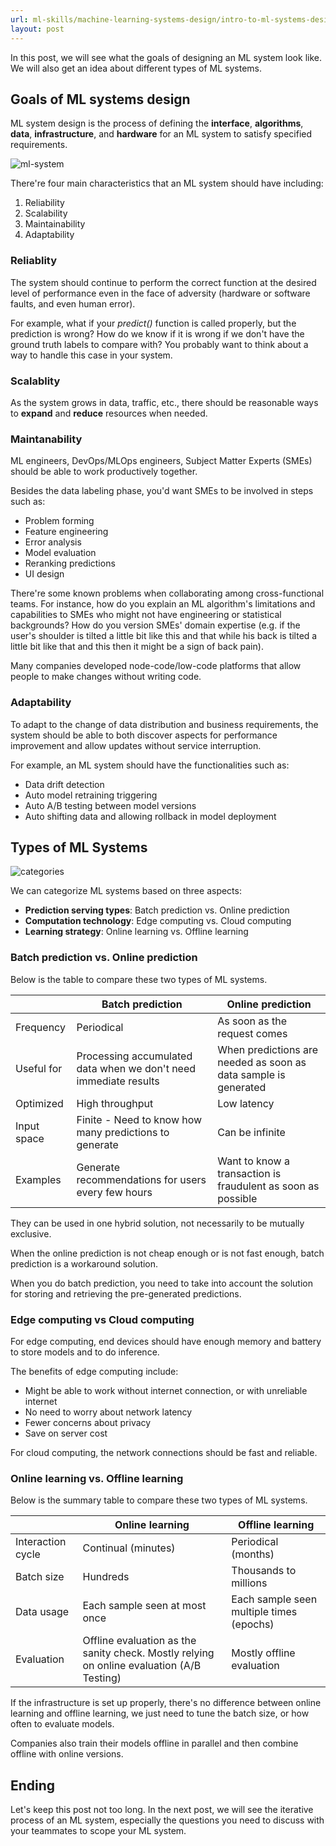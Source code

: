 ```yaml
---
url: ml-skills/machine-learning-systems-design/intro-to-ml-systems-design-part-1
layout: post
---
```


In this post, we will see what the goals of designing an ML system look like. We will also get an idea about different types of ML systems.

## Goals of ML systems design

ML system design is the process of defining the **interface**, **algorithms**, **data**, **infrastructure**, and **hardware** for an ML system to satisfy specified requirements.

![ml-system][ml-system]

There're four main characteristics that an ML system should have including:

1. Reliability
1. Scalability
1. Maintainability
1. Adaptability

### Reliablity

The system should continue to perform the correct function at the desired level of performance even in the face of adversity (hardware or software faults, and even human error).

For example, what if your _predict()_ function is called properly, but the prediction is wrong? How do we know if it is wrong if we don't have the ground truth labels to compare with? You probably want to think about a way to handle this case in your system.

### Scalablity

As the system grows in data, traffic, etc., there should be reasonable ways to **expand** and **reduce** resources when needed.

### Maintanability

ML engineers, DevOps/MLOps engineers, Subject Matter Experts (SMEs) should be able to work productively together.

Besides the data labeling phase, you'd want SMEs to be involved in steps such as:

- Problem forming
- Feature engineering
- Error analysis
- Model evaluation
- Reranking predictions
- UI design

There're some known problems when collaborating among cross-functional teams. For instance, how do you explain an ML algorithm's limitations and capabilities to SMEs who might not have engineering or statistical backgrounds? How do you version SMEs' domain expertise (e.g. if the user's shoulder is tilted a little bit like this and that while his back is tilted a little bit like that and this then it might be a sign of back pain).

Many companies developed node-code/low-code platforms that allow people to make changes without writing code.

### Adaptability

To adapt to the change of data distribution and business requirements, the system should be able to both discover aspects for performance improvement and allow updates without service interruption.

For example, an ML system should have the functionalities such as:

- Data drift detection
- Auto model retraining triggering
- Auto A/B testing between model versions
- Auto shifting data and allowing rollback in model deployment

## Types of ML Systems

![categories][categories]

We can categorize ML systems based on three aspects:

- **Prediction serving types**: Batch prediction vs. Online prediction
- **Computation technology**: Edge computing vs. Cloud computing
- **Learning strategy**: Online learning vs. Offline learning

### Batch prediction vs. Online prediction

Below is the table to compare these two types of ML systems.

|             | Batch prediction                                                 | Online prediction                                               |
| ----------- | ---------------------------------------------------------------- | --------------------------------------------------------------- |
| Frequency   | Periodical                                                       | As soon as the request comes                                    |
| Useful for  | Processing accumulated data when we don't need immediate results | When predictions are needed as soon as data sample is generated |
| Optimized   | High throughput                                                  | Low latency                                                     |
| Input space | Finite - Need to know how many predictions to generate           | Can be infinite                                                 |
| Examples    | Generate recommendations for users every few hours               | Want to know a transaction is fraudulent as soon as possible    |

They can be used in one hybrid solution, not necessarily to be mutually exclusive.

When the online prediction is not cheap enough or is not fast enough, batch prediction is a workaround solution.

When you do batch prediction, you need to take into account the solution for storing and retrieving the pre-generated predictions.

### Edge computing vs Cloud computing

For edge computing, end devices should have enough memory and battery to store models and to do inference.

The benefits of edge computing include:

- Might be able to work without internet connection, or with unreliable internet
- No need to worry about network latency
- Fewer concerns about privacy
- Save on server cost

For cloud computing, the network connections should be fast and reliable.

### Online learning vs. Offline learning

Below is the summary table to compare these two types of ML systems.

|                   | Online learning                                                                           | Offline learning                         |
| ----------------- | ----------------------------------------------------------------------------------------- | ---------------------------------------- |
| Interaction cycle | Continual (minutes)                                                                       | Periodical (months)                      |
| Batch size        | Hundreds                                                                                  | Thousands to millions                    |
| Data usage        | Each sample seen at most once                                                             | Each sample seen multiple times (epochs) |
| Evaluation        | Offline evaluation as the sanity check. Mostly relying on online evaluation (A/B Testing) | Mostly offline evaluation                |

If the infrastructure is set up properly, there's no difference between online learning and offline learning, we just need to tune the batch size, or how often to evaluate models.

Companies also train their models offline in parallel and then combine offline with online versions.

## Ending

Let's keep this post not too long. In the next post, we will see the iterative process of an ML system, especially the questions you need to discuss with your teammates to scope your ML system.

<!-- MARKDOWN LINKS & IMAGES -->

[ml-system]: /assets/images/ml-skills/machine-learning-systems-design/intro-to-ml-systems-design-part-1/ml-system.png
[categories]: /assets/images/ml-skills/machine-learning-systems-design/intro-to-ml-systems-design-part-1/categories.jpg
